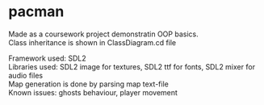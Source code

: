 # pacman
Made as a coursework project demonstratin OOP basics.</br>
Class inheritance is shown in ClassDiagram.cd file </br>
</hr>
Framework used: SDL2 </br>
Libraries used: SDL2 image for textures, SDL2 ttf for fonts, SDL2 mixer for audio files </br>
</hr>
Map generation is done by parsing map text-file</br>
</hr>
Known issues: ghosts behaviour, player movement
